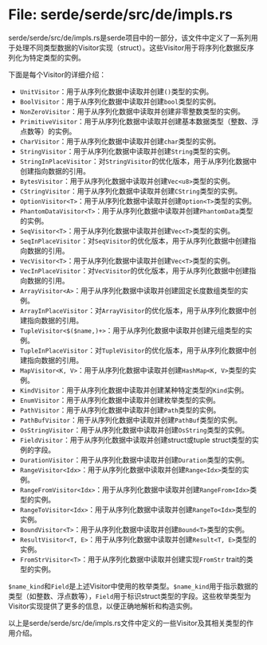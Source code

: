# File: serde/serde/src/de/impls.rs

serde/serde/src/de/impls.rs是serde项目中的一部分，该文件中定义了一系列用于处理不同类型数据的Visitor实现（struct）。这些Visitor用于将序列化数据反序列化为特定类型的实例。

下面是每个Visitor的详细介绍：

- `UnitVisitor`：用于从序列化数据中读取并创建`()`类型的实例。
- `BoolVisitor`：用于从序列化数据中读取并创建`bool`类型的实例。
- `NonZeroVisitor`：用于从序列化数据中读取并创建非零整数类型的实例。
- `PrimitiveVisitor`：用于从序列化数据中读取并创建基本数据类型（整数、浮点数等）的实例。
- `CharVisitor`：用于从序列化数据中读取并创建`char`类型的实例。
- `StringVisitor`：用于从序列化数据中读取并创建`String`类型的实例。
- `StringInPlaceVisitor`：对`StringVisitor`的优化版本，用于从序列化数据中创建指向数据的引用。
- `BytesVisitor`：用于从序列化数据中读取并创建`Vec<u8>`类型的实例。
- `CStringVisitor`：用于从序列化数据中读取并创建`CString`类型的实例。
- `OptionVisitor<T>`：用于从序列化数据中读取并创建`Option<T>`类型的实例。
- `PhantomDataVisitor<T>`：用于从序列化数据中读取并创建`PhantomData`类型的实例。
- `SeqVisitor<T>`：用于从序列化数据中读取并创建`Vec<T>`类型的实例。
- `SeqInPlaceVisitor`：对`SeqVisitor`的优化版本，用于从序列化数据中创建指向数据的引用。
- `VecVisitor<T>`：用于从序列化数据中读取并创建`Vec<T>`类型的实例。
- `VecInPlaceVisitor`：对`VecVisitor`的优化版本，用于从序列化数据中创建指向数据的引用。
- `ArrayVisitor<A>`：用于从序列化数据中读取并创建固定长度数组类型的实例。
- `ArrayInPlaceVisitor`：对`ArrayVisitor`的优化版本，用于从序列化数据中创建指向数据的引用。
- `TupleVisitor<$($name,)+>`：用于从序列化数据中读取并创建元组类型的实例。
- `TupleInPlaceVisitor`：对`TupleVisitor`的优化版本，用于从序列化数据中创建指向数据的引用。
- `MapVisitor<K, V>`：用于从序列化数据中读取并创建`HashMap<K, V>`类型的实例。
- `KindVisitor`：用于从序列化数据中读取并创建某种特定类型的`Kind`实例。
- `EnumVisitor`：用于从序列化数据中读取并创建枚举类型的实例。
- `PathVisitor`：用于从序列化数据中读取并创建`Path`类型的实例。
- `PathBufVisitor`：用于从序列化数据中读取并创建`PathBuf`类型的实例。
- `OsStringVisitor`：用于从序列化数据中读取并创建`OsString`类型的实例。
- `FieldVisitor`：用于从序列化数据中读取并创建struct或tuple struct类型的实例的字段。
- `DurationVisitor`：用于从序列化数据中读取并创建`Duration`类型的实例。
- `RangeVisitor<Idx>`：用于从序列化数据中读取并创建`Range<Idx>`类型的实例。
- `RangeFromVisitor<Idx>`：用于从序列化数据中读取并创建`RangeFrom<Idx>`类型的实例。
- `RangeToVisitor<Idx>`：用于从序列化数据中读取并创建`RangeTo<Idx>`类型的实例。
- `BoundVisitor<T>`：用于从序列化数据中读取并创建`Bound<T>`类型的实例。
- `ResultVisitor<T, E>`：用于从序列化数据中读取并创建`Result<T, E>`类型的实例。
- `FromStrVisitor<T>`：用于从序列化数据中读取并创建实现`FromStr` trait的类型的实例。

`$name_kind`和`Field`是上述Visitor中使用的枚举类型。`$name_kind`用于指示数据的类型（如整数、浮点数等），`Field`用于标识struct类型的字段。这些枚举类型为Visitor实现提供了更多的信息，以便正确地解析和构造实例。

以上是serde/serde/src/de/impls.rs文件中定义的一些Visitor及其相关类型的作用介绍。

